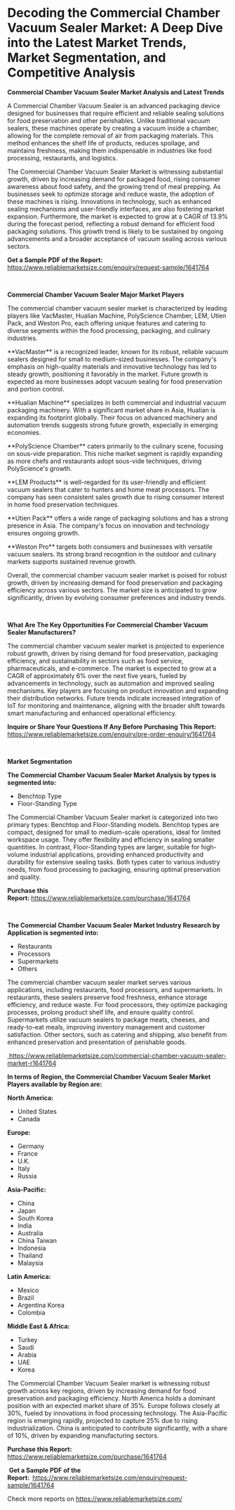 <p><h1>Decoding the Commercial Chamber Vacuum Sealer Market: A Deep Dive into the Latest Market Trends, Market Segmentation, and Competitive Analysis</h1></p><p><strong>Commercial Chamber Vacuum Sealer Market Analysis and Latest Trends</strong></p>
<p><p>A Commercial Chamber Vacuum Sealer is an advanced packaging device designed for businesses that require efficient and reliable sealing solutions for food preservation and other perishables. Unlike traditional vacuum sealers, these machines operate by creating a vacuum inside a chamber, allowing for the complete removal of air from packaging materials. This method enhances the shelf life of products, reduces spoilage, and maintains freshness, making them indispensable in industries like food processing, restaurants, and logistics.</p><p>The Commercial Chamber Vacuum Sealer Market is witnessing substantial growth, driven by increasing demand for packaged food, rising consumer awareness about food safety, and the growing trend of meal prepping. As businesses seek to optimize storage and reduce waste, the adoption of these machines is rising. Innovations in technology, such as enhanced sealing mechanisms and user-friendly interfaces, are also fostering market expansion. Furthermore, the market is expected to grow at a CAGR of 13.9% during the forecast period, reflecting a robust demand for efficient food packaging solutions. This growth trend is likely to be sustained by ongoing advancements and a broader acceptance of vacuum sealing across various sectors.</p></p>
<p><strong>Get a Sample PDF of the Report:&nbsp;</strong> <a href="https://www.reliablemarketsize.com/enquiry/request-sample/1641764?utm_campaign=2034&utm_medium=2&utm_source=Github&utm_content=ia&utm_term=22022025&utm_id=commercial-chamber-vacuum-sealer">https://www.reliablemarketsize.com/enquiry/request-sample/1641764</a></p>
<p>&nbsp;</p>
<p><strong>Commercial Chamber Vacuum Sealer Major Market Players</strong></p>
<p><p>The commercial chamber vacuum sealer market is characterized by leading players like VacMaster, Hualian Machine, PolyScience Chamber, LEM, Utien Pack, and Weston Pro, each offering unique features and catering to diverse segments within the food processing, packaging, and culinary industries.</p><p>**VacMaster** is a recognized leader, known for its robust, reliable vacuum sealers designed for small to medium-sized businesses. The company's emphasis on high-quality materials and innovative technology has led to steady growth, positioning it favorably in the market. Future growth is expected as more businesses adopt vacuum sealing for food preservation and portion control.</p><p>**Hualian Machine** specializes in both commercial and industrial vacuum packaging machinery. With a significant market share in Asia, Hualian is expanding its footprint globally. Their focus on advanced machinery and automation trends suggests strong future growth, especially in emerging economies.</p><p>**PolyScience Chamber** caters primarily to the culinary scene, focusing on sous-vide preparation. This niche market segment is rapidly expanding as more chefs and restaurants adopt sous-vide techniques, driving PolyScience's growth.</p><p>**LEM Products** is well-regarded for its user-friendly and efficient vacuum sealers that cater to hunters and home meat processors. The company has seen consistent sales growth due to rising consumer interest in home food preservation techniques.</p><p>**Utien Pack** offers a wide range of packaging solutions and has a strong presence in Asia. The company's focus on innovation and technology ensures ongoing growth.</p><p>**Weston Pro** targets both consumers and businesses with versatile vacuum sealers. Its strong brand recognition in the outdoor and culinary markets supports sustained revenue growth.</p><p>Overall, the commercial chamber vacuum sealer market is poised for robust growth, driven by increasing demand for food preservation and packaging efficiency across various sectors. The market size is anticipated to grow significantly, driven by evolving consumer preferences and industry trends.</p></p>
<p>&nbsp;</p>
<p><strong>What Are The Key Opportunities For Commercial Chamber Vacuum Sealer Manufacturers?</strong></p>
<p><p>The commercial chamber vacuum sealer market is projected to experience robust growth, driven by rising demand for food preservation, packaging efficiency, and sustainability in sectors such as food service, pharmaceuticals, and e-commerce. The market is expected to grow at a CAGR of approximately 6% over the next five years, fueled by advancements in technology, such as automation and improved sealing mechanisms. Key players are focusing on product innovation and expanding their distribution networks. Future trends indicate increased integration of IoT for monitoring and maintenance, aligning with the broader shift towards smart manufacturing and enhanced operational efficiency.</p></p>
<p><strong>Inquire or Share Your Questions If Any Before Purchasing This Report:</strong> <a href="https://www.reliablemarketsize.com/enquiry/pre-order-enquiry/1641764?utm_campaign=2034&utm_medium=2&utm_source=Github&utm_content=ia&utm_term=22022025&utm_id=commercial-chamber-vacuum-sealer">https://www.reliablemarketsize.com/enquiry/pre-order-enquiry/1641764</a></p>
<p>&nbsp;</p>
<p><strong>Market Segmentation</strong></p>
<p><strong>The Commercial Chamber Vacuum Sealer Market Analysis by types is segmented into:</strong></p>
<p><ul><li>Benchtop Type</li><li>Floor-Standing Type</li></ul></p>
<p><p>The Commercial Chamber Vacuum Sealer market is categorized into two primary types: Benchtop and Floor-Standing models. Benchtop types are compact, designed for small to medium-scale operations, ideal for limited workspace usage. They offer flexibility and efficiency in sealing smaller quantities. In contrast, Floor-Standing types are larger, suitable for high-volume industrial applications, providing enhanced productivity and durability for extensive sealing tasks. Both types cater to various industry needs, from food processing to packaging, ensuring optimal preservation and quality.</p></p>
<p><strong>Purchase this Report:&nbsp;</strong><a href="https://www.reliablemarketsize.com/purchase/1641764?utm_campaign=2034&utm_medium=2&utm_source=Github&utm_content=ia&utm_term=22022025&utm_id=commercial-chamber-vacuum-sealer">https://www.reliablemarketsize.com/purchase/1641764</a></p>
<p>&nbsp;</p>
<p><strong>The Commercial Chamber Vacuum Sealer Market Industry Research by Application is segmented into:</strong></p>
<p><ul><li>Restaurants</li><li>Processors</li><li>Supermarkets</li><li>Others</li></ul></p>
<p><p>The commercial chamber vacuum sealer market serves various applications, including restaurants, food processors, and supermarkets. In restaurants, these sealers preserve food freshness, enhance storage efficiency, and reduce waste. For food processors, they optimize packaging processes, prolong product shelf life, and ensure quality control. Supermarkets utilize vacuum sealers to package meats, cheeses, and ready-to-eat meals, improving inventory management and customer satisfaction. Other sectors, such as catering and shipping, also benefit from enhanced preservation and presentation of perishable goods.</p></p>
<p><a href="https://www.reliablemarketsize.com/commercial-chamber-vacuum-sealer-market-r1641764?utm_campaign=2034&utm_medium=2&utm_source=Github&utm_content=ia&utm_term=22022025&utm_id=commercial-chamber-vacuum-sealer">&nbsp;https://www.reliablemarketsize.com/commercial-chamber-vacuum-sealer-market-r1641764</a></p>
<p><strong>In terms of Region, the Commercial Chamber Vacuum Sealer Market Players available by Region are:</strong></p>
<p>
    <p> <strong> North America: </strong>
        <ul>
            <li>United States</li>
            <li>Canada</li>
        </ul>
        </p> 
    <p> <strong> Europe: </strong>
        <ul>
            <li>Germany</li>
            <li>France</li>
            <li>U.K.</li>
            <li>Italy</li>
            <li>Russia</li>
        </ul>
        </p> 
    <p> <strong> Asia-Pacific: </strong>
        <ul>
            <li>China</li>
            <li>Japan</li>
            <li>South Korea</li>
            <li>India</li>
            <li>Australia</li>
            <li>China Taiwan</li>
            <li>Indonesia</li>
            <li>Thailand</li>
            <li>Malaysia</li>
        </ul>
        </p> 
    <p> <strong> Latin America: </strong>
        <ul>
            <li>Mexico</li>
            <li>Brazil</li>
            <li>Argentina Korea</li>
            <li>Colombia</li>
        </ul>
        </p> 
    <p> <strong> Middle East & Africa: </strong>
        <ul>
            <li>Turkey</li>
            <li>Saudi</li>
            <li>Arabia</li>
            <li>UAE</li>
            <li>Korea</li>
        </ul>
    </p>
    </p>
<p><p>The Commercial Chamber Vacuum Sealer market is witnessing robust growth across key regions, driven by increasing demand for food preservation and packaging efficiency. North America holds a dominant position with an expected market share of 35%. Europe follows closely at 30%, fueled by innovations in food processing technology. The Asia-Pacific region is emerging rapidly, projected to capture 25% due to rising industrialization. China is anticipated to contribute significantly, with a share of 10%, driven by expanding manufacturing sectors.</p></p>
<p><strong>Purchase this Report: </strong><a href="https://www.reliablemarketsize.com/purchase/1641764?utm_campaign=2034&utm_medium=2&utm_source=Github&utm_content=ia&utm_term=22022025&utm_id=commercial-chamber-vacuum-sealer">https://www.reliablemarketsize.com/purchase/1641764</a></p>
<p>&nbsp;<strong>Get a Sample PDF of the Report:&nbsp;&nbsp;</strong><a href="https://www.reliablemarketsize.com/enquiry/request-sample/1641764?utm_campaign=2034&utm_medium=2&utm_source=Github&utm_content=ia&utm_term=22022025&utm_id=commercial-chamber-vacuum-sealer">https://www.reliablemarketsize.com/enquiry/request-sample/1641764</a></p>
<p><strong></strong></p>
<p>Check more reports on <a href="https://www.reliablemarketsize.com/?utm_campaign=2034&utm_medium=2&utm_source=Github&utm_content=ia&utm_term=22022025&utm_id=commercial-chamber-vacuum-sealer">https://www.reliablemarketsize.com/</a></p>